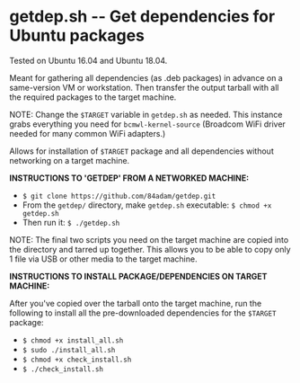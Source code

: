 # getdep.sh -- Get dependencies for Ubuntu packages

Tested on Ubuntu 16.04 and Ubuntu 18.04.

Meant for gathering all dependencies (as .deb packages) in advance on a same-version VM or workstation. Then transfer the output tarball with all the required packages to the target machine.

NOTE: Change the `$TARGET` variable in `getdep.sh` as needed. This instance grabs everything you need for `bcmwl-kernel-source` (Broadcom WiFi driver needed for many common WiFi adapters.)

Allows for installation of `$TARGET` package and all dependencies without networking on a target machine.

**INSTRUCTIONS TO 'GETDEP' FROM A NETWORKED MACHINE:**

- `$ git clone https://github.com/84adam/getdep.git`
- From the `getdep/` directory, make `getdep.sh` executable: `$ chmod +x getdep.sh`
- Then run it: `$ ./getdep.sh`

NOTE: The final two scripts you need on the target machine are copied into the directory and tarred up together. This allows you to be able to copy only 1 file via USB or other media to the target machine.

**INSTRUCTIONS TO INSTALL PACKAGE/DEPENDENCIES ON TARGET MACHINE:**

After you've copied over the tarball onto the target machine, run the following to install all the pre-downloaded dependencies for the `$TARGET` package:

- `$ chmod +x install_all.sh`
- `$ sudo ./install_all.sh`
- `$ chmod +x check_install.sh`
- `$ ./check_install.sh`
